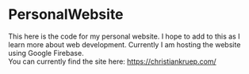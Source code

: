 # PersonalWebsite
This here is the code for my personal website. I hope to add to this as I learn more about web development.
Currently I am hosting the website using Google Firebase.  
You can currently find the site here: https://christiankruep.com/

